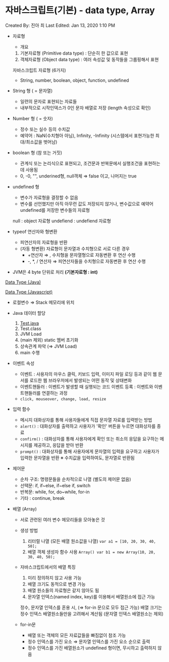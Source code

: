 # 자바스크립트(기본) - data type, Array

Created By: 진아 최
Last Edited: Jan 13, 2020 1:10 PM

- 자료형
    - 개요
    1. 기본자료형 (Primitive data type) : 단순히 한 값으로 표현
    2. 객체자료형 (Object data type) : 여러 속성값 및 동작들을 그룹핑해서 표현

    자바스크립트 자료형 (6가지)
    - String, number, boolean, object, function, undefined

- String 형 ( = 문자열)
    - 일련의 문자로 표현되는 자료들
    - 내부적으로 시작인덱스가 0인 문자 배열로 저장 (length 속성으로 확인)
- Number 형 ( = 숫자)
    - 정수 또는 실수 등의 수치값
    - 예약어 : NaN(수치형아 아님), Infinity, -Infinity (시스템에서 표현가능한 최대/최소값을 벗어남)
- boolean 형 (참 또는 거짓)
    - 관계식 또는 논리식으로 표현되고, 조건문과 반복문에서 실행조건을 표현하는 데 사용됨
    - 0, -0, "", underined형, null객체 ⇒ false 이고, 나머지는 true

- undefined 형
    - 변수가 자료형을 결정할 수 없음
    - 변수를 선언했지만 아직 아무런 값도 저장되지 않거나, 변수값으로 예약어 undefined를 저장한 변수들의 자료형

    null : object 자료형 
    undefiend : undefiend 자료형

- typeof 연산자와 형변환
    - 피연산자의 자료형을 반환
    - (자동 형변환) 자료형이 문자열과 수치형으로 서로 다른 경우
        - +연산자 ⇒ , 수치형을 문자열형으로 자동변환 후 연산 수행
        - -, *, / 연산자 ⇒ 피연산자들을 수치형으로 자동변환 후 연산 수행

- JVM은 4 byte 단위로 처리 **(기본자료형 : int)**

[Data Type (Java)](https://www.notion.so/97c9f39d5096460ab4dbc8e22ffe7f19)

[Data Type (Javascript)](https://www.notion.so/f4e670e493f645f78be080883d2efbd8)

- 로컬변수 ⇒ Stack 메모리에 위치
- Java 데이터 할당
    1. [Test.java](http://test.java) 
    2. Test.class
    3. JVM Load
    4. (main 제외) static 멤버 초기화
    5. 상속관계 파악 (⇒ JVM Load)
    6. main 수행

- 이벤트 속성
    - 이벤트 : 사용자의 마우스 클릭, 키보드 입력, 이미지 파일 로딩 등과 같이 웹 문서를 로드한 웹 브라우저에서 발생되는 어떤 동작 및 상태변화
    - 이벤트핸들러 : 이벤트가 발생할 때 실행되는 코드
    이벤트 등록 : 이벤트와 이벤트핸들러를 연결하는 과정
    - `click, mouseover, change, load, resize`
- 입력 함수
    - 메시지 대화상자를 통해 사용자들에게 직접 문자열 자료를 입력받는 방법
    - `alert()` : 대화상자를 출력하고 사용자가 '확인' 버튼을 누르면 대화상자를 종료
    - `confirm()` : 대화상자를 통해 사용자에게 확인 또는 취소의 응답을 요구하는 메시지를 제공하고, 응답을 받아 반환
    - `prompt()` : 대화상자를 통해 사용자에게 문자열의 입력을 요구하고 사용자가 입력한 문자열을 반환        ※ 수치값을 입력하여도, 문자열로 반환됨

- 제어문
    - 순차 구조: 명령문들을 순차적으로 나열 (별도의 제어문 없음)
    - 선택문: if, if~else, if~else if, switch
    - 반복문: while, for, do~while, for-in
    - 기타 : continue, break

- 배열 (Array)
    - 서로 관련된 여러 변수 메모리들을 모아놓은 것
    - 생성 방법
        1. 리터럴 나열 (모든 배열 원소값을 나열)
        `var a1 = [10, 20, 30, 40, 50];`
        2. 배열 객체 생성자 함수 사용 `Array()
        var b1 = new Array(10, 20, 30, 40, 50);`

    - 자바스크립트에서의 배열 특징
        1. 미리 정의하지 않고 사용 가능
        2. 배열 크기도 동적으로 변경 가능
        3. 배열 원소들의 자료형은 같지 않아도 됨
        4. 문자열 인덱스(named index, key)를 이용해서 배열원소에 접근 가능

        정수, 문자열 인덱스를 혼용 시, (⇒ for-in 문으로 모두 접근 가능)
        배열 크기는 정수 인덱스 배열원소들만을 고려해서 계산됨
        (문자열 인덱스 배열원소는 제외)

    - for-in문
        - 배열 또는 객체의 모든 자료값들을 빠짐없이 참조 가능
        - 정수 인덱스를 가진 요소 ⇒ 문자열 인덱스를 가진 요소 순으로 출력
        - 정수 인덱스를 가진 배열원소가 undefined 형이면, 무시하고 출력하지 않음